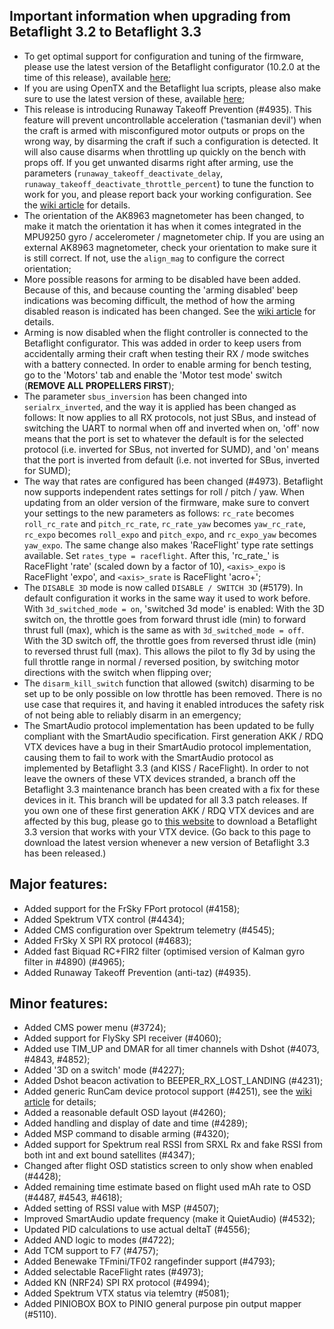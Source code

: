 ## Important information when upgrading from Betaflight 3.2 to Betaflight 3.3

- To get optimal support for configuration and tuning of the firmware, please use the latest version of the Betaflight configurator (10.2.0 at the time of this release), available [here](https://github.com/betaflight/betaflight-configurator/releases);
- If you are using OpenTX and the Betaflight lua scripts, please also make sure to use the latest version of these, available [here](https://github.com/betaflight/betaflight-tx-lua-scripts/releases);
- This release is introducing Runaway Takeoff Prevention (#4935). This feature will prevent uncontrollable acceleration ('tasmanian devil') when the craft is armed with misconfigured motor outputs or props on the wrong way, by disarming the craft if such a configuration is detected. It will also cause disarms when throttling up quickly on the bench with props off. If you get unwanted disarms right after arming, use the parameters (`runaway_takeoff_deactivate_delay`, `runaway_takeoff_deactivate_throttle_percent`) to tune the function to work for you, and please report back your working configuration. See the [wiki article](https://github.com/betaflight/betaflight/wiki/Runaway-Takeoff-Prevention) for details.
- The orientation of the AK8963 magnetometer has been changed, to make it match the orientation it has when it comes integrated in the MPU9250 gyro / accelerometer / magnetometer chip. If you are using an external AK8963 magnetometer, check your orientation to make sure it is still correct. If not, use the `align_mag` to configure the correct orientation;
- More possible reasons for arming to be disabled have been added. Because of this, and because counting the 'arming disabled' beep indications was becoming difficult, the method of how the arming disabled reason is indicated has been changed. See the [wiki article](https://github.com/betaflight/betaflight/wiki/Arming-Sequence-&-Safety#arming-prevention) for details.
- Arming is now disabled when the flight controller is connected to the Betaflight configurator. This was added in order to keep users from accidentally arming their craft when testing their RX / mode switches with a battery connected. In order to enable arming for bench testing, go to the 'Motors' tab and enable the 'Motor test mode' switch (**REMOVE ALL PROPELLERS FIRST**);
- The parameter `sbus_inversion` has been changed into `serialrx_inverted`, and the way it is applied has been changed as follows: It now applies to all RX protocols, not just SBus, and instead of switching the UART to normal when off and inverted when on, 'off' now means that the port is set to whatever the default is for the selected protocol (i.e. inverted for SBus, not inverted for SUMD), and 'on' means that the port is inverted from default (i.e. not inverted for SBus, inverted for SUMD);
- The way that rates are configured has been changed (#4973). Betaflight now supports independent rates settings for roll / pitch / yaw. When updating from an older version of the firmware, make sure to convert your settings to the new parameters as follows: `rc_rate` becomes `roll_rc_rate` and `pitch_rc_rate`, `rc_rate_yaw` becomes `yaw_rc_rate`, `rc_expo` becomes `roll_expo` and `pitch_expo`, and `rc_expo_yaw` becomes `yaw_expo`. The same change also makes 'RaceFlight' type rate settings available. Set `rates_type = raceflight`. After this, 'rc_rate_<axis>' is RaceFlight 'rate' (scaled down by a factor of 10), `<axis>_expo` is RaceFlight 'expo', and `<axis>_srate` is RaceFlight 'acro+';
- The `DISABLE 3D` mode is now called `DISABLE / SWITCH 3D` (#5179). In default configuration it works in the same way it used to work before. With `3d_switched_mode = on`, 'switched 3d mode' is enabled: With the 3D switch on, the throttle goes from forward thrust idle (min) to forward thrust full (max), which is the same as with `3d_switched_mode = off`. With the 3D switch off, the throttle goes from reversed thrust idle (min) to reversed thrust full (max). This allows the pilot to fly 3d by using the full throttle range in normal / reversed position, by switching motor directions with the switch when flipping over;
- The `disarm_kill_switch` function that allowed (switch) disarming to be set up to be only possible on low throttle has been removed. There is no use case that requires it, and having it enabled introduces the safety risk of not being able to reliably disarm in an emergency;
- The SmartAudio protocol implementation has been updated to be fully compliant with the SmartAudio specification. First generation AKK / RDQ VTX devices have a bug in their SmartAudio protocol implementation, causing them to fail to work with the SmartAudio protocol as implemented by Betaflight 3.3 (and KISS / RaceFlight). In order to not leave the owners of these VTX devices stranded, a branch off the Betaflight 3.3 maintenance branch has been created with a fix for these devices in it. This branch will be updated for all 3.3 patch releases. If you own one of these first generation AKK / RDQ VTX devices and are affected by this bug, please go to [this website](https://ci.betaflight.tech/job/Betaflight%20Maintenance%203.3%20%28AKK%20-%20RDQ%20VTX%20Patch%29/lastSuccessfulBuild/artifact/obj/) to download a Betaflight 3.3 version that works with your VTX device. (Go back to this page to download the latest version whenever a new version of Betaflight 3.3 has been released.)

## Major features:

- Added support for the FrSky FPort protocol (#4158);
- Added Spektrum VTX control (#4434);
- Added CMS configuration over Spektrum telemetry (#4545);
- Added FrSky X SPI RX protocol (#4683);
- Added fast Biquad RC+FIR2 filter (optimised version of  Kalman gyro filter in #4890) (#4965);
- Added Runaway Takeoff Prevention (anti-taz) (#4935).


## Minor features:

- Added CMS power menu (#3724);
- Added support for FlySky SPI receiver (#4060);
- Added use TIM_UP and DMAR for all timer channels with Dshot (#4073, #4843, #4852);
- Added '3D on a switch' mode (#4227);
- Added Dshot beacon activation to BEEPER_RX_LOST_LANDING (#4231);
- Added generic RunCam device protocol support (#4251), see the [wiki article](https://github.com/betaflight/betaflight/wiki/RunCam-Device-Protocol) for details;
- Added a reasonable default OSD layout (#4260);
- Added handling and display of date and time (#4289);
- Added MSP command to disable arming (#4320);
- Added support for Spektrum real RSSI from SRXL Rx and fake RSSI from both int and ext bound satellites (#4347);
- Changed after flight OSD statistics screen to only show when enabled (#4428);
- Added remaining time estimate based on flight used mAh rate to OSD (#4487, #4543, #4618);
- Added setting of RSSI value with MSP (#4507);
- Improved SmartAudio update frequency (make it QuietAudio) (#4532);
- Updated PID calculations to use actual deltaT (#4556);
- Added AND logic to modes (#4722);
- Add TCM support to F7 (#4757);
- Added Benewake TFmini/TF02 rangefinder support  (#4793);
- Added selectable RaceFlight rates (#4973);
- Added KN (NRF24) SPI RX protocol (#4994);
- Added Spektrum VTX status via telemtry (#5081);
- Added PINIOBOX BOX to PINIO general purpose pin output mapper (#5110).
